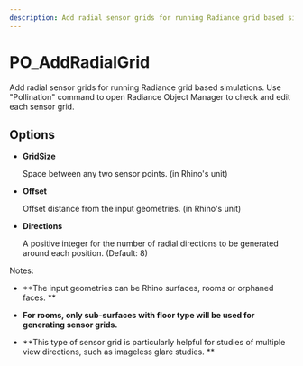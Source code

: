 ```yaml
---
description: Add radial sensor grids for running Radiance grid based simulations. Use &quot;Pollination&quot; command to open Radiance Object Manager to check and edit each sensor grid.
---
```


# PO_AddRadialGrid

Add radial sensor grids for running Radiance grid based simulations. Use &quot;Pollination&quot; command to open Radiance Object Manager to check and edit each sensor grid.

## Options

* **GridSize**

  Space between any two sensor points. (in Rhino&apos;s unit)

* **Offset**

  Offset distance from the input geometries. (in Rhino&apos;s unit)

* **Directions**

  A positive integer for the number of radial directions to be generated around each position. (Default: 8)

Notes:

* **The input geometries can be Rhino surfaces, rooms or orphaned faces. **

  

* **For rooms, only sub-surfaces with floor type will be used for generating sensor grids.**

  

* **This type of sensor grid is particularly helpful for studies of multiple view directions, such as imageless glare studies.
**

  

